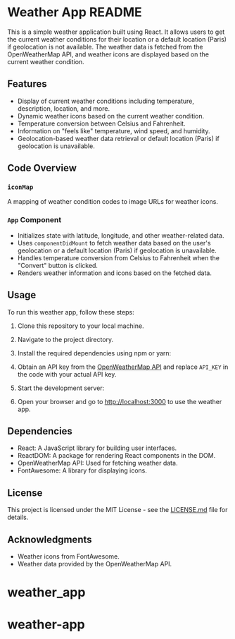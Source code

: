 # Weather App README

This is a simple weather application built using React. It allows users to get the current weather conditions for their location or a default location (Paris) if geolocation is not available. The weather data is fetched from the OpenWeatherMap API, and weather icons are displayed based on the current weather condition.

## Features

- Display of current weather conditions including temperature, description, location, and more.
- Dynamic weather icons based on the current weather condition.
- Temperature conversion between Celsius and Fahrenheit.
- Information on "feels like" temperature, wind speed, and humidity.
- Geolocation-based weather data retrieval or default location (Paris) if geolocation is unavailable.

## Code Overview

### `iconMap`

A mapping of weather condition codes to image URLs for weather icons.

### `App` Component

- Initializes state with latitude, longitude, and other weather-related data.
- Uses `componentDidMount` to fetch weather data based on the user's geolocation or a default location (Paris) if geolocation is unavailable.
- Handles temperature conversion from Celsius to Fahrenheit when the "Convert" button is clicked.
- Renders weather information and icons based on the fetched data.

## Usage

To run this weather app, follow these steps:

1. Clone this repository to your local machine.

2. Navigate to the project directory.

3. Install the required dependencies using npm or yarn:

4. Obtain an API key from the [OpenWeatherMap API](https://openweathermap.org/api) and replace `API_KEY` in the code with your actual API key.

5. Start the development server:

6. Open your browser and go to [http://localhost:3000](http://localhost:3000) to use the weather app.

## Dependencies

- React: A JavaScript library for building user interfaces.
- ReactDOM: A package for rendering React components in the DOM.
- OpenWeatherMap API: Used for fetching weather data.
- FontAwesome: A library for displaying icons.

## License

This project is licensed under the MIT License - see the [LICENSE.md](LICENSE.md) file for details.

## Acknowledgments

- Weather icons from FontAwesome.
- Weather data provided by the OpenWeatherMap API.
# weather_app
# weather-app

